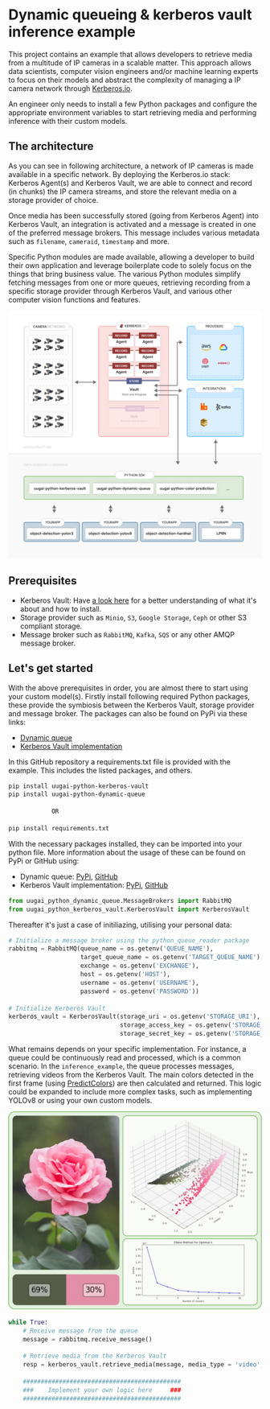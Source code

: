 #  Dynamic queueing & kerberos vault inference example
This project contains an example that allows developers to retrieve media from a multitude of IP cameras in a scalable matter. This approach allows data scientists, computer vision engineers and/or machine learning experts to focus on their models and abstract the complexity of managing a IP camera network through [Kerberos.io](https://kerberos.io).

An engineer only needs to install a few Python packages and configure the appropriate environment variables to start retrieving media and performing inference with their custom models.

## The architecture
As you can see in following architecture, a network of IP cameras is made available in a specific network. By deploying the Kerberos.io stack: Kerberos Agent(s) and Kerberos Vault, we are able to connect and record (in chunks) the IP camera streams, and store the relevant media on a storage provider of choice.

Once media has been successfully stored (going from Kerberos Agent) into Kerberos Vault, an integration is activated and a message is created in one of the preferred message brokers. This message includes various metadata such as `filename`, `cameraid`, `timestamp` and more.

Specific Python modules are made available, allowing a developer to build their own application and leverage boilerplate code to solely focus on the things that bring business value. The various Python modules simplify fetching messages from one or more queues, retrieving recording from a specific storage provider through Kerberos Vault, and various other computer vision functions and features.

![Kerberos Vault Integration](./assets/images/kerberos-vault-reader.png)

## Prerequisites

- Kerberos Vault: Have [a look here](https://doc.kerberos.io/vault/first-things-first) for a better understanding of what it's about and how to install.
- Storage provider such as `Minio`, `S3`, `Google Storage`, `Ceph` or other S3 compliant storage.
- Message broker such as `RabbitMQ`, `Kafka`, `SQS` or any other AMQP message broker.

## Let's get started
With the above prerequisites in order, you are almost there to start using your custom model(s). 
Firstly install following required Python packages, these provide the symbiosis between the Kerberos Vault, storage provider and message broker.
The packages can also be found on PyPi via these links: 
* [Dynamic queue](https://pypi.org/project/uugai-python-dynamic-queue/)
* [Kerberos Vault implementation](https://pypi.org/project/uugai-python-kerberos-vault/)

In this GitHub repository a requirements.txt file is provided with the example. This includes the listed packages, and others.

```bash
pip install uugai-python-kerberos-vault
pip install uugai-python-dynamic-queue

            OR

pip install requirements.txt
```

With the necessary packages installed, they can be imported into your python file. More information about the usage of these can be found on PyPi or GitHub using:

* Dynamic queue: [PyPi](https://pypi.org/project/uugai-python-dynamic-queue/), [GitHub](https://github.com/uug-ai/uugai-python-dynamic-queue)
* Kerberos Vault implementation: [PyPi](https://pypi.org/project/uugai-python-kerberos-vault/), [GitHub](https://github.com/uug-ai/uugai-python-kerberos-vault)

```Python
from uugai_python_dynamic_queue.MessageBrokers import RabbitMQ          # Or others, which are supported.
from uugai_python_kerberos_vault.KerberosVault import KerberosVault
```

Thereafter it's just a case of initiliazing, utilising your personal data:
```Python
# Initialize a message broker using the python_queue_reader package
rabbitmq = RabbitMQ(queue_name = os.getenv('QUEUE_NAME'), 
                    target_queue_name = os.getenv('TARGET_QUEUE_NAME'), 
                    exchange = os.getenv('EXCHANGE'), 
                    host = os.getenv('HOST'), 
                    username = os.getenv('USERNAME'),
                    password = os.getenv('PASSWORD'))

# Initialize Kerberos Vault
kerberos_vault = KerberosVault(storage_uri = os.getenv('STORAGE_URI'),
                               storage_access_key = os.getenv('STORAGE_ACCESS_KEY'),
                               storage_secret_key = os.getenv('STORAGE_SECRET_KEY'))
```

What remains depends on your specific implementation. For instance, a queue could be continuously read and processed, which is a common scenario. In the `inference_example`, the queue processes messages, retrieving videos from the Kerberos Vault. The main colors detected in the first frame (using [PredictColors](https://github.com/uug-ai/uugai-python-color-prediction)) are then calculated and returned. This logic could be expanded to include more complex tasks, such as implementing YOLOv8 or using your own custom models.

<img src="./assets/images/plot_flowers.png" alt="PredictColorsPlot" width="1000"/>

```Python
while True:
    # Receive message from the queue
    message = rabbitmq.receive_message()

    # Retrieve media from the Kerberos Vault
    resp = kerberos_vault.retrieve_media(message, media_type = 'video', media_savepath = 'video.mp4')

    ############################################
    ###    Implement your own logic here     ###
    ############################################
```
